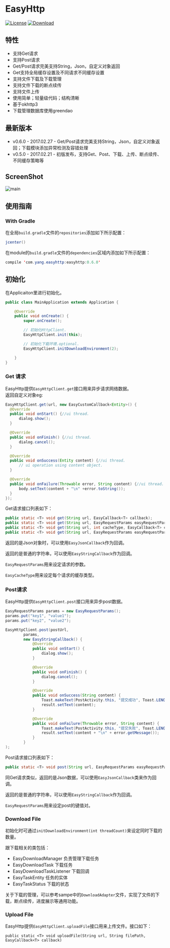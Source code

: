 # EasyHttp
[![License](https://img.shields.io/badge/license-Apache%202-green.svg)](https://www.apache.org/licenses/LICENSE-2.0)
[![Download](https://api.bintray.com/packages/laurenceyanger/maven/easyhttp-laurenceyanger/images/download.svg) ](https://bintray.com/laurenceyanger/maven/easyhttp-laurenceyanger/_latestVersion)
## 特性
* 支持Get请求
* 支持Post请求
* Get/Post请求完美支持String，Json，自定义对象返回
* Get支持全局缓存设置及不同请求不同缓存设置
* 支持文件下载及下载管理
* 支持文件下载的断点续传
* 支持文件上传
* 使用简单；轻量级代码；结构清晰
* 基于okhttp3
* 下载管理数据库使用greendao


## 最新版本
* v0.6.0 - 2017.02.27 - Get/Post请求完美支持String，Json，自定义对象返回；下载模块添加异常检测及容错处理
* v0.5.0 - 2017.02.21 - 初版发布，支持Get、Post、下载、上传、断点续传、不同缓存策略等


## ScreenShot
![main](https://github.com/LaurenceYang/EasyHttp/blob/master/assert/mainanddownload.png) 

## 使用指南

### With Gradle

在全局`build.gradle`文件的`repositories`添加如下所示配置：

```java
jcenter()
```
在module的`build.gradle`文件的`dependencies`区域内添加如下所示配置：

```java
compile 'com.yang.easyhttp:easyhttp:0.6.0'
```

## 初始化

在Applicaiton里进行初始化。

```java
public class MainApplication extends Application {

    @Override
    public void onCreate() {
        super.onCreate();

        // 初始化HttpClient.
        EasyHttpClient.init(this);

        // 初始化下载环境.optional.
        EasyHttpClient.initDownloadEnvironment(2);

    }
}
```

### Get 请求

EasyHttp提供`EasyHttpClient.get`接口用来异步请求网络数据。</br>返回自定义对象eg:

```java
EasyHttpClient.get(url, new EasyCustomCallback<Entity>() {
  @Override
  public void onStart() {//ui thread.
      dialog.show();
  }

  @Override
  public void onFinish() {//ui thread.
      dialog.cancel();
  }

  @Override
  public void onSuccess(Entity content) {//ui thread.
      // ui operation using content object.
  }

  @Override
  public void onFailure(Throwable error, String content) {//ui thread.
      body.setText(content + "\n" +error.toString());
  }
});
```

Get请求接口列表如下：

```java
public static <T> void get(String url, EasyCallback<T> callback);
public static <T> void get(String url, EasyRequestParams easyRequestParams, EasyCallback<T> callBack);
public static <T> void get(String url, int cacheType, EasyCallback<T> callback);
public static <T> void get(String url, EasyRequestParams easyRequestParams, int cacheType, EasyCallback<T> callback);
```

返回的是Json对象时，可以使用`EasyJsonCallback`作为回调。</br>

返回的是普通的字符串，可以使用`EasyStringCallback`作为回调。</br>

`EasyRequestParams`用来设定请求的参数。</br>

`EasyCacheType`用来设定每个请求的缓存类型。</br>

### Post请求

EasyHttp提供`EasyHttpClient.post`接口用来异步post数据。

```java
EasyRequestParams params = new EasyRequestParams();
params.put("key1", "value1");
params.put("key2", "value2");

EasyHttpClient.post(postUrl,
        params,
        new EasyStringCallback() {
            @Override
            public void onStart() {
                dialog.show();
            }

            @Override
            public void onFinish() {
                dialog.cancel();
            }

            @Override
            public void onSuccess(String content) {
                Toast.makeText(PostActivity.this, "提交成功", Toast.LENGTH_LONG);
                result.setText(content);
            }

            @Override
            public void onFailure(Throwable error, String content) {
                Toast.makeText(PostActivity.this, "提交失败", Toast.LENGTH_LONG);
                result.setText(content + "\n" + error.getMessage());
            }
        }
);
```

Post请求接口列表如下：

```java
public static <T> void post(String url, EasyRequestParams easyRequestParams, EasyCallback<T> callback)
```

同Get请求类似，返回的是Json数据，可以使用`EasyJsonCallback`类来作为回调。</br>

返回的是普通的字符串，可以使用`EasyStringCallback`作为回调。</br>

`EasyRequestParams`用来设定post的键值对。</br>

### Download File

初始化时可通过`initDownloadEnvironment(int threadCount)`来设定同时下载的数量。</br>

跟下载相关的类包括：

* EasyDownloadManager 负责管理下载任务
* EasyDownloadTask 下载任务
* EasyDownloadTaskListener 下载回调
* EasyTaskEntity 任务的实体
* EasyTaskStatus 下载的状态

关于下载的管理，可以参考sampe中的`DownloadAdapter`文件，实现了文件的下载，断点续传，进度展示等通用功能。

### Upload File

EasyHttp提供`EasyHttpClient.uploadFile`接口用来上传文件。接口如下：

```
public static <T> void uploadFile(String url, String filePath, EasyCallback<T> callback) 
```
